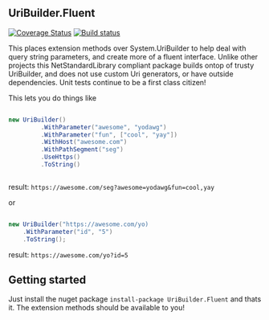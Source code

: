 ## UriBuilder.Fluent
[![Coverage Status](https://coveralls.io/repos/github/TerribleDev/UriBuilder.Fluent/badge.svg)](https://coveralls.io/github/TerribleDev/UriBuilder.Fluent) [![Build status](https://ci.appveyor.com/api/projects/status/cp704w3bgaerufxm/branch/master?svg=true)](https://ci.appveyor.com/project/tparnell8/uribuilder-fluent/branch/master)

This places extension methods over System.UriBuilder to help deal with query string parameters, and create more of a fluent interface. Unlike other projects this NetStandardLibrary compliant package builds ontop of trusty UriBuilder, and does not use custom Uri generators, or have outside dependencies. Unit tests continue to be a first class citizen!

This lets you do things like


```csharp

new UriBuilder()
         .WithParameter("awesome", "yodawg")
         .WithParameter("fun", ["cool", "yay"])
         .WithHost("awesome.com")
         .WithPathSegment("seg")
         .UseHttps()
         .ToString()



```
result: `https://awesome.com/seg?awesome=yodawg&fun=cool,yay`

or 

```csharp

new UriBuilder("https://awesome.com/yo)
    .WithParameter("id", "5")
    .ToString();

```
result: `https://awesome.com/yo?id=5`

## Getting started

Just install the nuget package `install-package UriBuilder.Fluent` and thats it. The extension methods should be available to you!